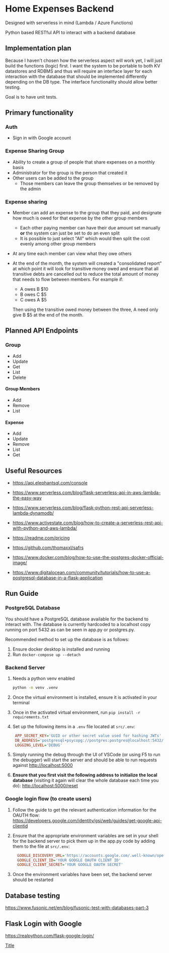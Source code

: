 # Home Expenses Backend

Designed with serverless in mind (Lambda / Azure Functions)

Python based RESTful API to interact with a backend database

## Implementation plan

Because I haven't chosen how the serverless aspect will work yet, I will just build the functions (logic) first.
I want the system to be portable to both KV datastores and RDBMS and thus will require an interface layer for each interaction with the database that should be implemented differently depending on the DB type. The interface functionality should allow better testing.

Goal is to have unit tests.

## Primary functionality

### Auth

- Sign in with Google account

### Expense Sharing Group

- Ability to create a group of people that share expenses on a monthly basis
- Administrator for the group is the person that created it
- Other users can be added to the group
  - Those members can leave the group themselves or be removed by the admin

### Expense sharing

- Member can add an expense to the group that they paid, and designate how much is owed for that expense by the other group members
  - Each other paying member can have their due amount set manually **or** the system can just be set to do an even split
  - It is possible to just select "All" which would then split the cost evenly among other group members
- At any time each member can view what they owe others
- At the end of the month, the system will created a "consolidated report" at which point it will look for transitive money owed and ensure that all transitive debts are cancelled out to reduce the total amount of money that needs to flow between members. For example if:
  - A owes B $10
  - B owes C $5
  - C owes A $5
  
  Then using the transitive owed money between the three, A need only give B $5 at the end of the month.

## Planned API Endpoints

### Group

- Add
- Update
- Get
- List
- Delete

#### Group Members

- Add
- Remove
- List

#### Expense

- Add
- Update
- Remove
- List
- Get

## Useful Resources

- <https://api.elephantsql.com/console>
- <https://www.serverless.com/blog/flask-serverless-api-in-aws-lambda-the-easy-way>
- <https://www.serverless.com/blog/flask-python-rest-api-serverless-lambda-dynamodb/>
- <https://www.activestate.com/blog/how-to-create-a-serverless-rest-api-with-python-and-aws-lambda/>

- <https://readme.com/pricing>
- <https://github.com/thomaxxl/safrs>
- <https://www.docker.com/blog/how-to-use-the-postgres-docker-official-image/>
- <https://www.digitalocean.com/community/tutorials/how-to-use-a-postgresql-database-in-a-flask-application>

## Run Guide

### PostgreSQL Database

You should have a PostgreSQL database available for the backend to interact with. The database is currently hardcoded to a localhost copy running on port 5432 as can be seen in app.py or postgres.py.

Recommended method to set up the database is as follows:

1. Ensure docker desktop is installed and running
2. Run `docker-compose up --detach`

### Backend Server

1. Needs a python venv enabled

   ```bash
   python -m venv .venv
   ```

2. Once the virtual environment is installed, ensure it is activated in your terminal
3. Once in the activated virtual environment, run `pip install -r requirements.txt`
4. Set up the following items in a `.env` file located at `src/.env`:

   ```ini
    APP_SECRET_KEY='GUID or other secret value used for hashing JWTs'
    DB_ADDRESS='postgresql+psycopg://postgres:postgres@localhost:5432/backend'
    LOGGING_LEVEL='DEBUG'
   ```

5. Simply running the debug through the UI of VSCode (or using F5 to run the debugger) will start the server and should be able to run requests against <http://localhost:5000>
6. **Ensure that you first visit the following address to initialize the local database** (visiting it again will clear the whole database each time you do): <http://localhost:5000/reset>

### Google login flow (to create users)

1. Follow the guide to get the relevant authentication information for the OAUTH flow: <https://developers.google.com/identity/gsi/web/guides/get-google-api-clientid>
2. Ensure that the appropriate environment variables are set in your shell for the backend server to pick them up in the app.py code by adding them to the file at `src/.env`:

   ```ini
     GOOGLE_DISCOVERY_URL='https://accounts.google.com/.well-known/openid-configuration'
     GOOGLE_CLIENT_ID='YOUR GOOGLE OAUTH CLIENT ID'
     GOOGLE_CLIENT_SECRET='YOUR GOOGLE OAUTH SECRET'
   ```

3. Once the environment variables have been set, the backend server should be restarted

## Database testing

<https://www.fusonic.net/en/blog/fusonic-test-with-databases-part-3>

## Flask Login with Google

<https://realpython.com/flask-google-login/>

[Title](https://dev.to/nagatodev/how-to-add-login-authentication-to-a-flask-and-react-application-23i7)
